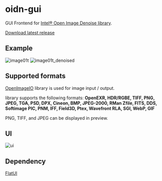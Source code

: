 # oidn-gui
 GUI Frontend for [Intel® Open Image Denoise library](https://openimagedenoise.github.io/).
 
[Download latest release](https://github.com/chr-9/oidn-gui/releases/latest)


## Example
![image01t](https://raw.githubusercontent.com/chr-9/oidn-gui/master/doc/01t.png)
![image01t_denoised](https://raw.githubusercontent.com/chr-9/oidn-gui/master/doc/01t_denoised.png)
<!-- ![image01](https://raw.githubusercontent.com/chr-9/oidn-gui/master/doc/01.png) -->
<!-- ![image01_denoised](https://raw.githubusercontent.com/chr-9/oidn-gui/master/doc/01_denoised.png) -->

## Supported formats
[OpenImageIO](https://sites.google.com/site/openimageio/home) library is used for image input / output.

library supports the following formats: 
**OpenEXR, HDR/RGBE, TIFF, PNG, JPEG, TGA, PSD, DPX, Cineon, BMP, JPEG-2000, RMan Zfile, FITS, DDS, Softimage PIC, PNM, IFF, Field3D, Ptex, Wavefront RLA, SGI, WebP, GIF**


PNG, TIFF, and JPEG can be displayed in preview.


## UI
![ui](https://raw.githubusercontent.com/chr-9/oidn-gui/master/doc/ui.png)

## Dependency
[FlatUI](https://github.com/saneki-discontinued/FlatUI)
